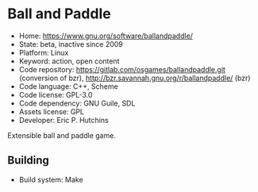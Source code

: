 # Ball and Paddle

- Home: https://www.gnu.org/software/ballandpaddle/
- State: beta, inactive since 2009
- Platform: Linux
- Keyword: action, open content
- Code repository: https://gitlab.com/osgames/ballandpaddle.git (conversion of bzr), http://bzr.savannah.gnu.org/r/ballandpaddle/ (bzr)
- Code language: C++, Scheme
- Code license: GPL-3.0
- Code dependency: GNU Guile, SDL
- Assets license: GPL
- Developer: Eric P. Hutchins

Extensible ball and paddle game.

## Building

- Build system: Make
